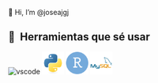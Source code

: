 👋 Hi, I’m @joseajgj

<h2> 🚀 &nbsp;Herramientas que sé usar</h2>
<p align="left">
<img src="https://cdn.jsdelivr.net/gh/devicons/devicon/icons/vscode/vscode-original.svg" alt="vscode" width="45" height="45"/>
<img src="https://github.com/devicons/devicon/blob/v2.15.1/icons/python/python-original.svg" alt="bash" width="45" height="45"/>
<img src="https://github.com/devicons/devicon/blob/v2.15.1/icons/rstudio/rstudio-original.svg" alt="php" width="45" height="45"/>
<img src="https://github.com/devicons/devicon/blob/v2.15.1/icons/mysql/mysql-original-wordmark.svg" alt="php" width="45" height="45"/>
</p>
<!---
joseajgj/joseajgj is a ✨ special ✨ repository because its `README.md` (this file) appears on your GitHub profile.
You can click the Preview link to take a look at your changes.
--->
